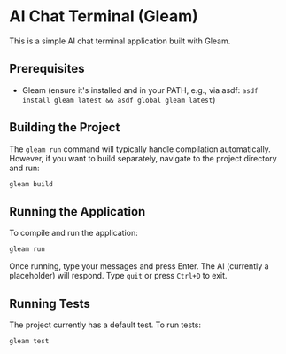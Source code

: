 # AI Chat Terminal (Gleam)

This is a simple AI chat terminal application built with Gleam.

## Prerequisites

- Gleam (ensure it's installed and in your PATH, e.g., via asdf: `asdf install gleam latest && asdf global gleam latest`)

## Building the Project

The `gleam run` command will typically handle compilation automatically. However, if you want to build separately, navigate to the project directory and run:

```bash
gleam build
```

## Running the Application

To compile and run the application:

```bash
gleam run
```

Once running, type your messages and press Enter. The AI (currently a placeholder) will respond.
Type `quit` or press `Ctrl+D` to exit.

## Running Tests

The project currently has a default test. To run tests:

```bash
gleam test
```
